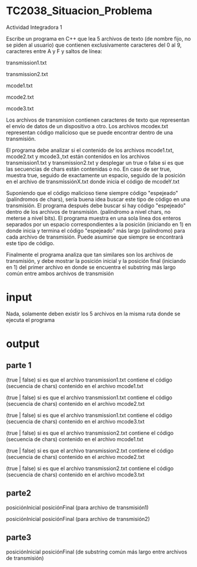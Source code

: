 # TC2038_Situacion_Problema
Actividad Integradora 1

Escribe un programa en C++ que lea 5 archivos de texto (de nombre fijo, no se piden al usuario) que contienen exclusivamente caracteres del 0 al 9, caracteres entre A y F y saltos de línea:

transmission1.txt

transmission2.txt

mcode1.txt

mcode2.txt

mcode3.txt

Los archivos de transmision contienen caracteres de texto que representan el envío de datos de un dispositivo a otro.
Los archivos mcodex.txt representan código malicioso que se puede encontrar dentro de una transmisión.

El programa debe analizar si el contenido de los archivos mcode1.txt, mcode2.txt y mcode3.,txt están contenidos en los archivos transmission1.txt y transmission2.txt y desplegar un true o false si es que las secuencias de chars están contenidas o no. En caso de ser true, muestra true, seguido de exactamente un espacio, seguido de la posición en el archivo de transmissiónX.txt donde inicia el código de mcodeY.txt

Suponiendo que el código malicioso tiene siempre código "espejeado" (palíndromos de chars), sería buena idea buscar este tipo de código en una transmisión. El programa después debe buscar si hay código "espejeado" dentro de los archivos de transmisión. (palíndromo a nivel chars, no meterse a nivel bits). El programa muestra en una sola linea dos enteros separados por un espacio correspondientes a la posición (iniciando en 1) en donde inicia y termina el código "espejeado" más largo (palíndromo) para cada archivo de transmisión. Puede asumirse que siempre se encontrará este tipo de código.

Finalmente el programa analiza que tan similares son los archivos de transmisión, y debe mostrar la posición inicial y la posición final (iniciando en 1) del primer archivo en donde se encuentra el substring más largo común entre ambos archivos de transmisión

# input
Nada, solamente deben existir los 5 archivos en la misma ruta donde se ejecuta el       programa    

# output
## parte 1
(true | false) si es que el archivo transmission1.txt contiene el código (secuencia de chars) contenido en el archivo mcode1.txt    

(true | false) si es que el archivo transmission1.txt contiene el código (secuencia de chars) contenido en el archivo mcode2.txt

(true | false) si es que el archivo transmission1.txt contiene el código (secuencia de chars) contenido en el archivo mcode3.txt

(true | false) si es que el archivo transmission2.txt contiene el código (secuencia de chars) contenido en el archivo mcode1.txt

(true | false) si es que el archivo transmission2.txt contiene el código (secuencia de chars) contenido en el archivo mcode2.txt

(true | false) si es que el archivo transmission2.txt contiene el código (secuencia de chars) contenido en el archivo mcode3.txt
## parte2
posiciónInicial posiciónFinal (para archivo de transmisión1)

posiciónInicial posiciónFinal (para archivo de transmisión2)
## parte3
posiciónInicial posiciónFinal (de substring común más largo entre archivos de transmisión)
